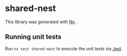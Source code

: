 # shared-nest

This library was generated with [Nx](https://nx.dev).

## Running unit tests

Run `nx test shared-nest` to execute the unit tests via [Jest](https://jestjs.io).
